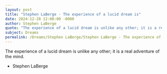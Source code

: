 ```yaml
---
layout: post
title: "Stephen LaBerge - The experience of a lucid dream is"
date: 2024-12-28 12:00:00 -0000
author: Stephen LaBerge
quote: "The experience of a lucid dream is unlike any other; it is a real adventure of the mind."
subject: Dreams
permalink: /Dreams/Stephen LaBerge/Stephen LaBerge - The experience of a lucid dream is
---
```


The experience of a lucid dream is unlike any other; it is a real adventure of the mind.

- Stephen LaBerge
